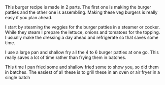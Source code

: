 This burger recipe is made in 2 parts. The
first one is making the burger patties and
the other one is assembling. Making these
veg burgers is really easy if you plan ahead.

I start by steaming the veggies for the burger
patties in a steamer or cooker. While they
steam I prepare the lettuce, onions and
tomatoes for the topping. I usually make
the dressing a day ahead and refrigerate
 so that saves some time.
 
I use a large pan and shallow fry all the
4 to 6 burger patties at one go. This really
saves a lot of time rather than frying them 
in batches.
  
This time I pan fried some and shallow fried some
to show you, so did them in batches. The easiest
of all these is to grill these in an oven or air
fryer in a single batch
